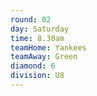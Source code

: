 ```yaml
---
round: 02
day: Saturday
time: 8.30am
teamHome: Yankees
teamAway: Green
diamond: 6
division: U8
---
```

